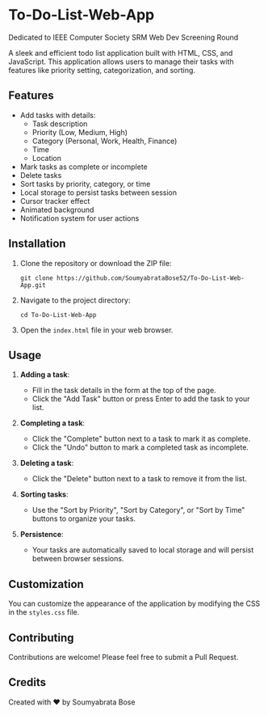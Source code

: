 # To-Do-List-Web-App

Dedicated to IEEE Computer Society SRM Web Dev Screening Round

A sleek and efficient todo list application built with HTML, CSS, and JavaScript. This application allows users to manage their tasks with features like priority setting, categorization, and sorting.

## Features

- Add tasks with details:
  - Task description
  - Priority (Low, Medium, High)
  - Category (Personal, Work, Health, Finance)
  - Time
  - Location
- Mark tasks as complete or incomplete
- Delete tasks
- Sort tasks by priority, category, or time
- Local storage to persist tasks between session
- Cursor tracker effect
- Animated background
- Notification system for user actions

## Installation

1. Clone the repository or download the ZIP file:
   ```
   git clone https://github.com/SoumyabrataBose52/To-Do-List-Web-App.git
   ```

2. Navigate to the project directory:
   ```
   cd To-Do-List-Web-App
   ```

3. Open the `index.html` file in your web browser.

## Usage

1. **Adding a task**: 
   - Fill in the task details in the form at the top of the page.
   - Click the "Add Task" button or press Enter to add the task to your list.

2. **Completing a task**: 
   - Click the "Complete" button next to a task to mark it as complete.
   - Click the "Undo" button to mark a completed task as incomplete.

3. **Deleting a task**: 
   - Click the "Delete" button next to a task to remove it from the list.

4. **Sorting tasks**: 
   - Use the "Sort by Priority", "Sort by Category", or "Sort by Time" buttons to organize your tasks.

5. **Persistence**: 
   - Your tasks are automatically saved to local storage and will persist between browser sessions.

## Customization

You can customize the appearance of the application by modifying the CSS in the `styles.css` file.

## Contributing

Contributions are welcome! Please feel free to submit a Pull Request.

## Credits

Created with ❤️ by Soumyabrata Bose

